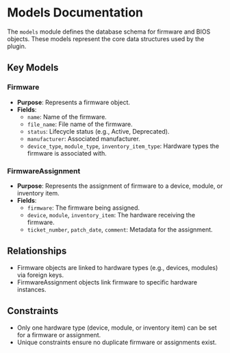 # Models Documentation

The `models` module defines the database schema for firmware and BIOS objects. These models represent the core data structures used by the plugin.

## Key Models

### Firmware
- **Purpose**: Represents a firmware object.
- **Fields**:
  - `name`: Name of the firmware.
  - `file_name`: File name of the firmware.
  - `status`: Lifecycle status (e.g., Active, Deprecated).
  - `manufacturer`: Associated manufacturer.
  - `device_type`, `module_type`, `inventory_item_type`: Hardware types the firmware is associated with.

### FirmwareAssignment
- **Purpose**: Represents the assignment of firmware to a device, module, or inventory item.
- **Fields**:
  - `firmware`: The firmware being assigned.
  - `device`, `module`, `inventory_item`: The hardware receiving the firmware.
  - `ticket_number`, `patch_date`, `comment`: Metadata for the assignment.

## Relationships
- Firmware objects are linked to hardware types (e.g., devices, modules) via foreign keys.
- FirmwareAssignment objects link firmware to specific hardware instances.

## Constraints
- Only one hardware type (device, module, or inventory item) can be set for a firmware or assignment.
- Unique constraints ensure no duplicate firmware or assignments exist.